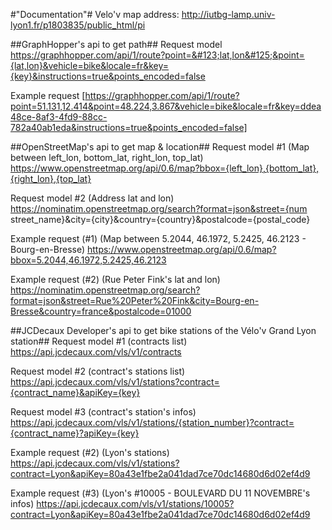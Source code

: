 #"Documentation"#
Velo'v map address: http://iutbg-lamp.univ-lyon1.fr/p1803835/public_html/pi

##GraphHopper's api to get path##
Request model    https://graphhopper.com/api/1/route?point=&#123;lat,lon&#125;&point={lat,lon}&vehicle=bike&locale=fr&key={key}&instructions=true&points_encoded=false

Example request  [https://graphhopper.com/api/1/route?point=51.131,12.414&point=48.224,3.867&vehicle=bike&locale=fr&key=ddea48ce-8af3-4fd9-88cc-782a40ab1eda&instructions=true&points_encoded=false]
	  
##OpenStreetMap's api to get map & location##
Request model    #1  (Map between left_lon, bottom_lat, right_lon, top_lat) https://www.openstreetmap.org/api/0.6/map?bbox={left_lon},{bottom_lat},{right_lon},{top_lat}

Request model    #2  (Address lat and lon) https://nominatim.openstreetmap.org/search?format=json&street={num street_name}&city={city}&country={country}&postalcode={postal_code}

Example request (#1) (Map between 5.2044, 46.1972, 5.2425, 46.2123 - Bourg-en-Bresse) https://www.openstreetmap.org/api/0.6/map?bbox=5.2044,46.1972,5.2425,46.2123

Example request (#2) (Rue Peter Fink's lat and lon) https://nominatim.openstreetmap.org/search?format=json&street=Rue%20Peter%20Fink&city=Bourg-en-Bresse&country=france&postalcode=01000
	  
##JCDecaux Developer's api to get bike stations of the Vélo'v Grand Lyon station##
Request model    #1  (contracts list) https://api.jcdecaux.com/vls/v1/contracts

Request model    #2  (contract's stations list) https://api.jcdecaux.com/vls/v1/stations?contract={contract_name}&apiKey={key}

Request model    #3  (contract's station's infos) https://api.jcdecaux.com/vls/v1/stations/{station_number}?contract={contract_name}?apiKey={key}

Example request (#2) (Lyon's stations) https://api.jcdecaux.com/vls/v1/stations?contract=Lyon&apiKey=80a43e1fbe2a041dad7ce70dc14680d6d02ef4d9

Example request (#3) (Lyon's #10005 - BOULEVARD DU 11 NOVEMBRE's infos) https://api.jcdecaux.com/vls/v1/stations/10005?contract=Lyon&apiKey=80a43e1fbe2a041dad7ce70dc14680d6d02ef4d9
	  
